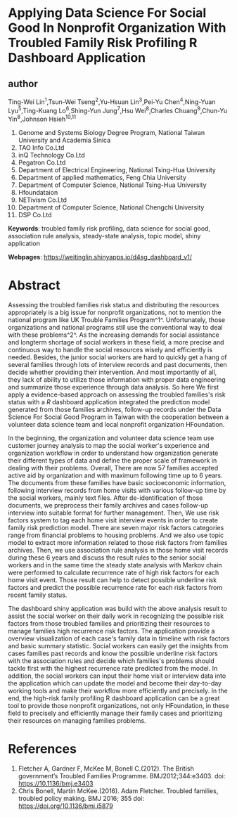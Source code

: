 
# Applying Data Science For Social Good In Nonprofit Organization With Troubled Family Risk Profiling R Dashboard Application

## author
Ting-Wei Lin<sup>1</sup>,Tsun-Wei Tseng<sup>2</sup>,Yu-Hsuan Lin<sup>3</sup>,Pei-Yu Chen<sup>4</sup>,Ning-Yuan Lyu<sup>5</sup>,Ting-Kuang Lo<sup>6</sup>,Shing-Yun Jung<sup>7</sup>,Hsu Wei<sup>8</sup>,Charles Chuang<sup>9</sup>,Chun-Yu Yin<sup>8</sup>,Johnson Hsieh<sup>10,11</sup>

  1. Genome and Systems Biology Degree Program, National Taiwan University and Academia Sinica
  2. TAO Info Co.Ltd
  3. inQ Technology Co.Ltd
  4. Pegatron Co.Ltd
  5. Department of Electrical Engineering, National Tsing-Hua University
  6. Department of applied mathematics, Feng Chia University
  7. Department of Computer Science, National Tsing-Hua University
  8. Hfoundataion
  9. NETivism Co.Ltd
  10. Department of Computer Science, National Chengchi University
  11. DSP Co.Ltd

**Keywords**:  troubled family risk profiling, data science for social good, association rule analysis, steady-state analysis, topic model, shiny application

**Webpages**:  https://weitinglin.shinyapps.io/d4sg_dashboard_v1/


# Abstract

Assessing the troubled families risk status and distributing the resources appropriately is a big issue for nonprofit organizations, not to mention the national program like UK Trouble Families Program^1^. Unfortunately, those organizations and national programs still use the conventional way to deal with these problems^2^. As the increasing demands for social assistance and longterm shortage of social workers in these field, a more precise and continuous way to handle the social resources wisely and efficiently is needed. Besides, the junior social workers are hard to quickly get a hang of several families through lots of interview records and past documents, then decide whether providing their intervention. And most importantly of all, they lack of ability to utilize those information with proper data engineering and summarize those experience through data analysis. So here We first apply a evidence-based approach on assessing the troubled families's risk status with a *R* dashboard application integrated the prediction model generated from those families archives, follow-up records under the Data Science For Social Good Program in Taiwan with the cooperation between a volunteer data science team and local nonprofit organization HFoundation.

In the beginning, the organization and volunteer data science team use customer journey analysis to map the social worker's experience and organization workflow in order to understand how organization generate their different types of data and define the proper scale of framework in dealing with their problems. Overall, There are now 57 families accepted active aid by organization and with maximum following time up to 6 years. The documents from these families have basic socioeconomic  information, following interview records from home visits with various follow-up time by the social workers, mainly text files. After de-identification of those documents, we preprocess their family archives and cases follow-up interview into suitable format for further management. Then, We use risk factors system to tag each home visit interview events in order to create family risk prediction model. There are seven major risk factors categories range from financial problems to housing problems. And we also use topic model to extract more information related to those risk factors from families archives. Then, we use association rule analysis in those home visit records during these 6 years and discuss the result rules to the senior social workers and in the same time the steady state analysis with Markov chain were performed to calculate recurrence rate of high risk factors for each home visit event. Those result can help to detect possible underline risk factors and predict the possible recurrence rate for each risk factors from recent family status.

The dashboard shiny application was build with the above analysis result to assist the social worker on their daily work in recognizing the possible risk factors from those troubled families and prioritizing their resources to manage families high recurrence risk factors. The application provide a overview visualization of each case's family data in timeline with risk factors and basic summary statistic. Social workers can easily get the insights from cases families past records and know the possible underline risk factors with the association rules and decide which families's problems should tackle first with the highest recurrence rate predicted from the model. In addition, the social workers can input their home visit or interview data into the application which can update the model and become their day-to-day working tools and make their workflow more efficiently and precisely. In the end, the high-risk family profiling R dashboard application can be a great tool to provide those nonprofit organizations, not only HFoundation, in these field to precisely and efficiently manage their family cases and prioritizing their resources on managing families problems.



# References
1. Fletcher A, Gardner F, McKee M, Bonell C.(2012). The British government’s Troubled Families Programme. BMJ2012;344:e3403. doi: https://10.1136/bmj.e3403
2. Chris Bonell, Martin McKee.(2016). Adam Fletcher. Troubled families, troubled policy making. BMJ 2016; 355 doi: https://doi.org/10.1136/bmj.i5879
